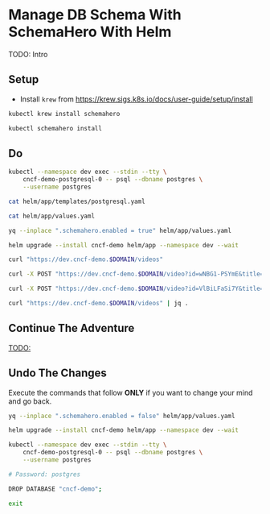 # Manage DB Schema With SchemaHero With Helm

TODO: Intro

## Setup

* Install `krew` from https://krew.sigs.k8s.io/docs/user-guide/setup/install

```bash
kubectl krew install schemahero

kubectl schemahero install
```

## Do

```bash
kubectl --namespace dev exec --stdin --tty \
    cncf-demo-postgresql-0 -- psql --dbname postgres \
    --username postgres

cat helm/app/templates/postgresql.yaml

cat helm/app/values.yaml

yq --inplace ".schemahero.enabled = true" helm/app/values.yaml

helm upgrade --install cncf-demo helm/app --namespace dev --wait

curl "https://dev.cncf-demo.$DOMAIN/videos"

curl -X POST "https://dev.cncf-demo.$DOMAIN/video?id=wNBG1-PSYmE&title=Kubernetes%20Policies%20And%20Governance%20-%20Ask%20Me%20Anything%20With%20Jim%20Bugwadia"

curl -X POST "https://dev.cncf-demo.$DOMAIN/video?id=VlBiLFaSi7Y&title=Scaleway%20-%20Everything%20We%20Expect%20From%20A%20Cloud%20Computing%20Service%3F"

curl "https://dev.cncf-demo.$DOMAIN/videos" | jq .
```

## Continue The Adventure

[TODO:](TODO:)

## Undo The Changes

Execute the commands that follow **ONLY** if you want to change your mind and go back.

```bash
yq --inplace ".schemahero.enabled = false" helm/app/values.yaml

helm upgrade --install cncf-demo helm/app --namespace dev --wait

kubectl --namespace dev exec --stdin --tty \
    cncf-demo-postgresql-0 -- psql --dbname postgres \
    --username postgres

# Password: postgres

DROP DATABASE "cncf-demo";

exit
```
